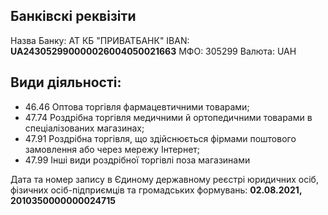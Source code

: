## Банківскі реквізіти
Назва Банку: АТ КБ "ПРИВАТБАНК"
IBAN: **UA243052990000026004050021663**
МФО: 305299
Валюта: UAH
## Види діяльності:
 - 46.46 Оптова торгівля фармацевтичними товарами;
 - 47.74 Роздрібна торгівля медичними й ортопедичними товарами в спеціалізованих магазинах;
 - 47.91 Роздрібна торгівля, що здійснюється фірмами поштового замовлення або через мережу Інтернет;
 - 47.99 Інші види роздрібної торгівлі поза магазинами

Дата та номер запису в Єдиному державному реєстрі юридичних осіб,
фізичних осіб-підприємців та громадських формувань:
**02.08.2021, 2010350000000024715**
